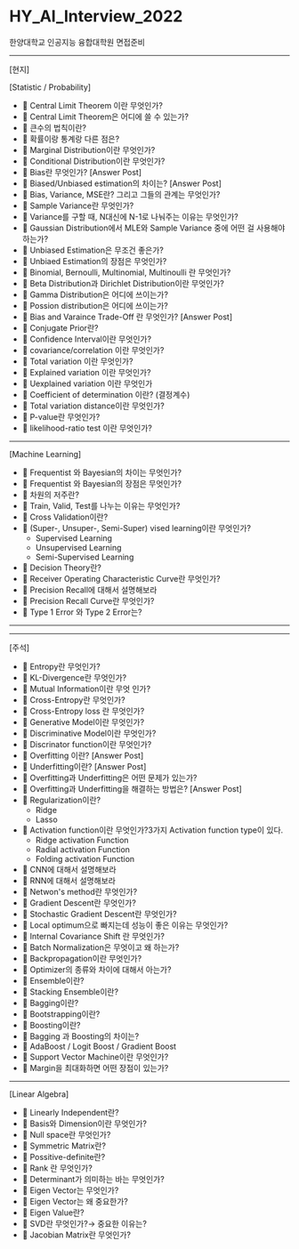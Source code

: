 # HY_AI_Interview_2022
한양대학교 인공지능 융합대학원 면접준비
  
----
  
[현지]  

[Statistic / Probability]  
- 🧐 Central Limit Theorem 이란 무엇인가?  
- 🧐 Central Limit Theorem은 어디에 쓸 수 있는가?
- 🧐 큰수의 법칙이란?
- 🧐 확률이랑 통계랑 다른 점은?
- 🧐 Marginal Distribution이란 무엇인가?
- 🧐 Conditional Distribution이란 무엇인가?  
- 🧐 Bias란 무엇인가?  [Answer Post]
- 🧐 Biased/Unbiased estimation의 차이는?  [Answer Post]
- 🧐 Bias, Variance, MSE란? 그리고 그들의 관계는 무엇인가?
- 🧐 Sample Variance란 무엇인가?
- 🧐 Variance를 구할 때, N대신에 N-1로 나눠주는 이유는 무엇인가?
- 🧐 Gaussian Distribution에서 MLE와 Sample Variance 중에 어떤 걸 사용해야 하는가?
- 🧐 Unbiased Estimation은 무조건 좋은가?
- 🧐 Unbiaed Estimation의 장점은 무엇인가?  
- 🧐 Binomial, Bernoulli, Multinomial, Multinoulli 란 무엇인가?
- 🧐 Beta Distribution과 Dirichlet Distribution이란 무엇인가?
- 🧐 Gamma Distribution은 어디에 쓰이는가?
- 🧐 Possion distribution은 어디에 쓰이는가?
- 🧐 Bias and Varaince Trade-Off 란 무엇인가? [Answer Post]
- 🧐 Conjugate Prior란?
- 🧐 Confidence Interval이란 무엇인가?
- 🧐 covariance/correlation 이란 무엇인가?
- 🧐 Total variation 이란 무엇인가?
- 🧐 Explained variation 이란 무엇인가?
- 🧐 Uexplained variation 이란 무엇인가
- 🧐 Coefficient of determination 이란? (결정계수)
- 🧐 Total variation distance이란 무엇인가?
- 🧐 P-value란 무엇인가?
- 🧐 likelihood-ratio test 이란 무엇인가?
  
----
  
[Machine Learning]  
- 🧐 Frequentist 와 Bayesian의 차이는 무엇인가?
- 🧐 Frequentist 와 Bayesian의 장점은 무엇인가?
- 🧐 차원의 저주란?
- 🧐 Train, Valid, Test를 나누는 이유는 무엇인가?
- 🧐 Cross Validation이란?
- 🧐 (Super-, Unsuper-, Semi-Super) vised learning이란 무엇인가?
  - Supervised Learning
  - Unsupervised Learning
  - Semi-Supervised Learning
- 🧐 Decision Theory란?
- 🧐 Receiver Operating Characteristic Curve란 무엇인가?
- 🧐 Precision Recall에 대해서 설명해보라
- 🧐 Precision Recall Curve란 무엇인가?
- 🧐 Type 1 Error 와 Type 2 Error는?

----
----

[주석]

- 🧐 Entropy란 무엇인가?  
- 🧐 KL-Divergence란 무엇인가?  
- 🧐 Mutual Information이란 무엇 인가?  
- 🧐 Cross-Entropy란 무엇인가?  
- 🧐 Cross-Entropy loss 란 무엇인가?  
- 🧐 Generative Model이란 무엇인가?  
- 🧐 Discriminative Model이란 무엇인가?  
- 🧐 Discrinator function이란 무엇인가?  
- 🧐 Overfitting 이란? [Answer Post]  
- 🧐 Underfitting이란? [Answer Post]  
- 🧐 Overfitting과 Underfitting은 어떤 문제가 있는가?  
- 🧐 Overfitting과 Underfitting을 해결하는 방법은? [Answer Post]  
- 🧐 Regularization이란?  
  - Ridge
  - Lasso  
- 🧐 Activation function이란 무엇인가?3가지 Activation function type이 있다.  
  - Ridge activation Function
  - Radial activation Function
  - Folding activation Function  
- 🧐 CNN에 대해서 설명해보라  
- 🧐 RNN에 대해서 설명해보라  
- 🧐 Netwon's method란 무엇인가?  
- 🧐 Gradient Descent란 무엇인가?  
- 🧐 Stochastic Gradient Descent란 무엇인가?  
- 🧐 Local optimum으로 빠지는데 성능이 좋은 이유는 무엇인가?  
- 🧐 Internal Covariance Shift 란 무엇인가?  
- 🧐 Batch Normalization은 무엇이고 왜 하는가?  
- 🧐 Backpropagation이란 무엇인가?  
- 🧐 Optimizer의 종류와 차이에 대해서 아는가?  
- 🧐 Ensemble이란?  
- 🧐 Stacking Ensemble이란?  
- 🧐 Bagging이란?  
- 🧐 Bootstrapping이란?  
- 🧐 Boosting이란?  
- 🧐 Bagging 과 Boosting의 차이는?  
- 🧐 AdaBoost / Logit Boost / Gradient Boost  
- 🧐 Support Vector Machine이란 무엇인가?  
- 🧐 Margin을 최대화하면 어떤 장점이 있는가?  
  
----
  
[Linear Algebra]  
- 🧐 Linearly Independent란?  
- 🧐 Basis와 Dimension이란 무엇인가?  
- 🧐 Null space란 무엇인가?  
- 🧐 Symmetric Matrix란?  
- 🧐 Possitive-definite란?  
- 🧐 Rank 란 무엇인가?  
- 🧐 Determinant가 의미하는 바는 무엇인가?  
- 🧐 Eigen Vector는 무엇인가?  
- 🧐 Eigen Vector는 왜 중요한가?  
- 🧐 Eigen Value란?  
- 🧐 SVD란 무엇인가?→ 중요한 이유는?  
- 🧐 Jacobian Matrix란 무엇인가? 
